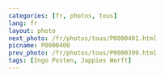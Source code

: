 ```yaml
---
categories: [fr, photos, tous]
lang: fr
layout: photo
next_photo: /fr/photos/tous/P0000401.html
picname: P0000400
prev_photo: /fr/photos/tous/P0000399.html
tags: [Ingo Posten, Jappies Werft]
---
```

